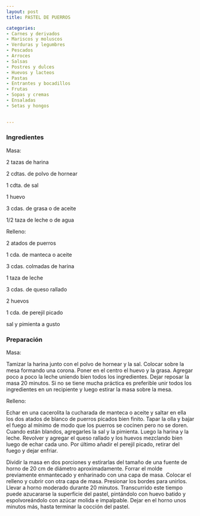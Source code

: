 ```yaml
---
layout: post
title: PASTEL DE PUERROS

categories:
- Carnes y derivados
- Mariscos y moluscos
- Verduras y legumbres
- Pescados
- Arroces
- Salsas
- Postres y dulces
- Huevos y lacteos
- Pastas
- Entrantes y bocadillos
- Frutas
- Sopas y cremas
- Ensaladas
- Setas y hongos
 

---
```


<h3>Ingredientes</h3>

Masa:

2 tazas de harina

2 cdtas. de polvo de hornear

1 cdta. de sal

1 huevo

3 cdas. de grasa o de aceite

1/2 taza de leche o de agua

Relleno:

2 atados de puerros

1 cda. de manteca o aceite

3 cdas. colmadas de harina

1 taza de leche

3 cdas. de queso rallado

2 huevos

1 cda. de perejil picado

sal y pimienta a gusto

<h3>Preparación</h3>

Masa:

Tamizar la harina junto con el polvo de hornear y la sal. Colocar sobre la mesa formando una corona. Poner en el centro el huevo y la grasa. Agregar poco a poco la leche uniendo bien todos los ingredientes. Dejar reposar la masa 20 minutos. Si no se tiene mucha práctica es preferible unir todos los ingredientes en un recipiente y luego estirar la masa sobre la mesa.

Relleno:

Echar en una cacerolita la cucharada de manteca o aceite y saltar en ella los dos atados de blanco de puerros picados bien finito. Tapar la olla y bajar el fuego al mínimo de modo que los puerros se cocinen pero no se doren. Cuando están blandos, agregarles la sal y la pimienta. Luego la harina y la leche. Revolver y agregar el queso rallado y los huevos mezclando bien luego de echar cada uno. Por último añadir el perejil picado, retirar del fuego y dejar enfriar.

Dividir la masa en dos porciones y estirarlas del tamaño de una fuente de horno de 20 cm de diámetro aproximadamente. Forrar el molde previamente enmantecado y enharinado con una capa de masa. Colocar el relleno y cubrir con otra capa de masa. Presionar los bordes para unirlos. Llevar a horno moderado durante 20 minutos. Transcurrido este tiempo puede azucararse la superficie del pastel, pintándolo con huevo batido y espolvoreándolo con azúcar molida e impalpable. Dejar en el horno unos minutos más, hasta terminar la cocción del pastel.

